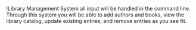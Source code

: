 !Library Management System
all input will be handled in the command line.
Through this system you will be able to add authors and books, view the library catalog, update existing entries, and remove entries as you see fit.